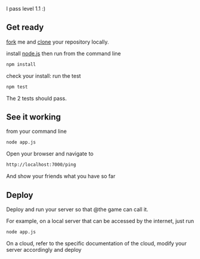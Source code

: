 I pass level 1.1 :)

## Get ready

[fork](https://help.github.com/articles/fork-a-repo) me and [clone](https://help.github.com/articles/fork-a-repo#step-2-clone-your-fork) your repository locally.

install [node.js](http://nodejs.org/) then run from the command line

```sh
npm install
```

check your install: run the test

```sh
npm test
```

The 2 tests should pass.

## See it working

from your command line

```sh
node app.js
```

Open your browser and navigate to

```sh
http://localhost:7000/ping
```

And show your friends what you have so far

## Deploy

Deploy and run your server so that @the game can call it.

For example, on a local server that can be accessed by the internet, just run

```sh
node app.js
```

On a cloud, refer to the specific documentation of the cloud, modify your server accordingly and deploy


